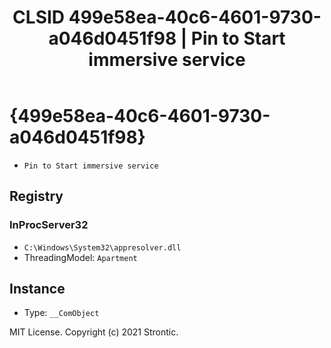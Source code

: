 ﻿---
title: "CLSID 499e58ea-40c6-4601-9730-a046d0451f98 | Pin to Start immersive service"
excerpt: What is COM-Object CLSID 499e58ea-40c6-4601-9730-a046d0451f98?
---

# {499e58ea-40c6-4601-9730-a046d0451f98}

* `Pin to Start immersive service`

## Registry


### InProcServer32

* `C:\Windows\System32\appresolver.dll`
* ThreadingModel: `Apartment`

## Instance

* Type: `__ComObject`

MIT License. Copyright (c) 2021 Strontic.


